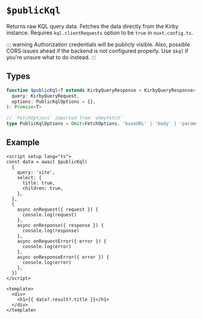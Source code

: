 # `$publicKql`

Returns raw KQL query data. Fetches the data directly from the Kirby instance. Requires `kql.clientRequests` option to be `true` in `nuxt.config.ts`.

::: warning
Authorization credentials will be publicly visible. Also, possible CORS issues ahead if the backend is not configured properly. Use `$kql` if you're unsure what to do instead.
:::

## Types

```ts
function $publicKql<T extends KirbyQueryResponse = KirbyQueryResponse>(
  query: KirbyQueryRequest,
  options: PublicKqlOptions = {},
): Promise<T>

// `FetchOptions` imported from `ohmyfetch`
type PublicKqlOptions = Omit<FetchOptions, 'baseURL' | 'body' | 'params' | 'parseResponse' | 'responseType' | 'response'>
```

## Example

```vue
<script setup lang="ts">
const data = await $publicKql(
  {
    query: 'site',
    select: {
      title: true,
      children: true,
    },
  },
  {
    async onRequest({ request }) {
      console.log(request)
    },
    async onResponse({ response }) {
      console.log(response)
    },
    async onRequestError({ error }) {
      console.log(error)
    },
    async onResponseError({ error }) {
      console.log(error)
    },
  })
</script>

<template>
  <div>
    <h1>{{ data?.result?.title }}</h1>
  </div>
</template>
```
